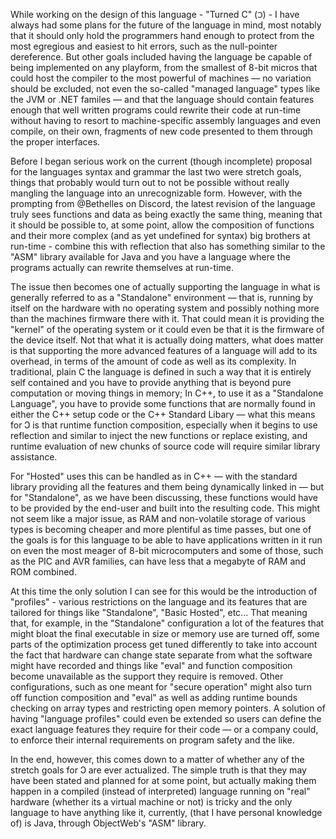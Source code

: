 While working on the design of this language - "Turned C" (``Ↄ``) - I have always had some plans for the future of the language in mind, most notably that it should only hold the programmers hand enough to protect from the most egregious and easiest to hit errors, such as the null-pointer dereference. But other goals included having the language be capable of being implemented on any playform, from the smallest of 8-bit micros that could host the compiler to the most powerful of machines — no variation should be excluded, not even the so-called "managed language" types like the JVM or .NET familes — and that the language should contain features enough that well written programs could rewrite their code at run-time without having to resort to machine-specific assembly languages and even compile, on their own, fragments of new code presented to them through the proper interfaces.

Before I began serious work on the current (though incomplete) proposal for the languages syntax and grammar the last two were stretch goals, things that probably would turn out to not be possible without really mangling the language into an unrecognizable form. However, with the prompting from @Bethelles on Discord, the latest revision of the language truly sees functions and data as being exactly the same thing, meaning that it should be possible to, at some point, allow the composition of functions and their more complex (and as yet undefined for syntax) big brothers at run-time - combine this with reflection that also has something similar to the "ASM" library available for Java and you have a language where the programs actually can rewrite themselves at run-time.

The issue then becomes one of actually supporting the language in what is generally referred to as a "Standalone" environment — that is, running by itself on the hardware with no operating system and possibly nothing more than the machines firmware there with it. That could mean it is providing the "kernel" of the operating system or it could even be that it is the firmware of the device itself. Not that what it is actually doing matters, what does matter is that supporting the more advanced features of a language will add to its overhead, in terms of the amount of code as well as its complexity. In traditional, plain C the language is defined in such a way that it is entirely self contained and you have to provide anything that is beyond pure computation or moving things in memory; In C++, to use it as a "Standalone Language", you have to provide some functions that are normally found in either the C++ setup code or the C++ Standard Libary — what this means for Ↄ is that runtime function composition, especially when it begins to use reflection and similar to inject the new functions or replace existing, and runtime evaluation of new chunks of source code will require similar library assistance.

For "Hosted" uses this can be handled as in C++ — with the standard library providing all the features and them being dynamically linked in — but for "Standalone", as we have been discussing, these functions would have to be provided by the end-user and built into the resulting code. This might not seem like a major issue, as RAM and non-volatile storage of various types is becoming cheaper and more plentiful as time passes, but one of the goals is for this language to be able to have applications written in it run on even the most meager of 8-bit microcomputers and some of those, such as the PIC and AVR families, can have less that a megabyte of RAM and ROM combined.

At this time the only solution I can see for this would be the introduction of "profiles" - various restrictions on the language and its features that are tailored for things like "Standalone", "Basic Hosted", etc... That meaning that, for example, in the "Standalone" configuration a lot of the features that might bloat the final executable in size or memory use are turned off, some parts of the optimization process get tuned differently to take into account the fact that hardware can change state separate from what the software might have recorded and things like "eval" and function composition become unavailable as the support they require is removed. Other configurations, such as one meant for "secure operation" might also turn off function composition and "eval" as well as adding runtime bounds checking on array types and restricting open memory pointers. A solution of having "language profiles" could even be extended so users can define the exact language features they require for their code — or a company could, to enforce their internal requirements on program safety and the like.

In the end, however, this comes down to a matter of whether any of the stretch goals for Ↄ are ever actualized. The simple truth is that they may have been stated and planned for at some point, but actually making them happen in a compiled (instead of interpreted) language running on "real" hardware (whether its a virtual machine or not) is tricky and the only language to have anything like it, currently, (that I have personal knowledge of) is Java, through ObjectWeb's "ASM" library.